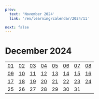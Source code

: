 ```yaml
---
prev:
  text: 'November 2024'
  link: '/en/learning/calendar/2024/11'

next: false
---
```


# December 2024

<table class="calendar">
	<tr>
		<td><a href=/en/learning/prob/2024/12/01>01</a><br><Badge type="danger" text="Bid"/></td>
		<td><a href=/en/learning/prob/2024/12/02>02</a><br><Badge type="warning" text="Play"/></td>
		<td><a href=/en/learning/prob/2024/12/03>03</a><br><Badge type="tip" text="Def"/></td>
		<td><a href=/en/learning/prob/2024/12/04>04</a><br><Badge type="danger" text="Bid"/></td>
		<td><a href=/en/learning/prob/2024/12/05>05</a><br><Badge type="warning" text="Play"/></td>
		<td><a href=/en/learning/prob/2024/12/06>06</a><br><Badge type="warning" text="Play"/></td>
		<td><a href=/en/learning/prob/2024/12/07>07</a><br><Badge type="warning" text="Play"/></td>
		<td><a href=/en/learning/prob/2024/12/08>08</a><br><Badge type="danger" text="Bid"/></td>
	</tr>
	<tr>
		<td><a href=/en/learning/prob/2024/12/09>09</a><br><Badge type="warning" text="Play"/></td>
		<td><a href=/en/learning/prob/2024/12/10>10</a><br><Badge type="tip" text="Def"/></td>
		<td><a href=/en/learning/prob/2024/12/11>11</a><br><Badge type="danger" text="Bid"/></td>
		<td><a href=/en/learning/prob/2024/12/12>12</a><br><Badge type="warning" text="Play"/></td>
		<td><a href=/en/learning/prob/2024/12/13>13</a><br><Badge type="warning" text="Play"/></td>
		<td><a href=/en/learning/prob/2024/12/14>14</a><br><Badge type="warning" text="Play"/></td>
		<td><a href=/en/learning/prob/2024/12/15>15</a><br><Badge type="danger" text="Bid"/></td>
		<td><a href=/en/learning/prob/2024/12/16>16</a><br><Badge type="warning" text="Play"/></td>
	</tr>
	<tr>
		<td><a href=/en/learning/prob/2024/12/17>17</a><br><Badge type="tip" text="Def"/></td>
		<td><a href=/en/learning/prob/2024/12/18>18</a><br><Badge type="danger" text="Bid"/></td>
		<td><a href=/en/learning/prob/2024/12/19>19</a><br><Badge type="warning" text="Play"/></td>
		<td><a href=/en/learning/prob/2024/12/20>20</a><br><Badge type="tip" text="Def"/></td>
		<td><a href=/en/learning/prob/2024/12/21>21</a><br><Badge type="warning" text="Play"/></td>
		<td><a href=/en/learning/prob/2024/12/22>22</a><br><Badge type="danger" text="Bid"/></td>
		<td><a href=/en/learning/prob/2024/12/23>23</a><br><Badge type="warning" text="Play"/></td>
		<td><a href=/en/learning/prob/2024/12/24>24</a><br><Badge type="tip" text="Def"/></td>
	</tr>
    <tr>
        <td>25</td>
		<td>26</td>
		<td>27</td>
		<td>28</td>
		<td>29</td>
		<td>30</td>
		<td>31</td>
		<td></td>
	</tr>
</table>

<Badge type="info" text="Learning &uarr;"/> [<Badge type="tip" text="Practice ->"/>](/en/practice/calendar/2024/12)